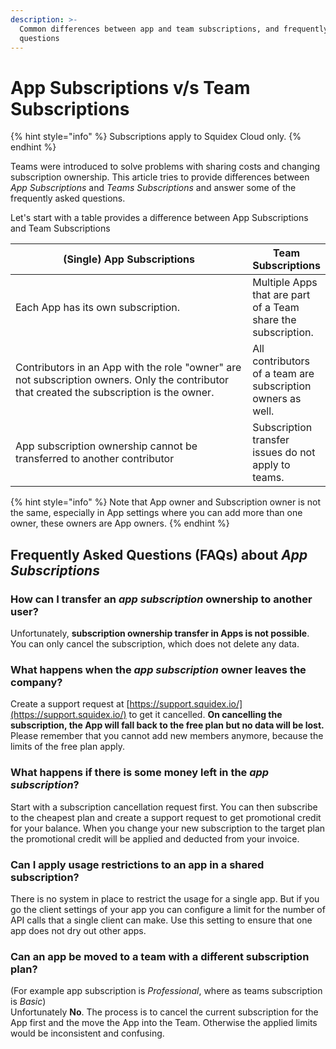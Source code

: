 ```yaml
---
description: >-
  Common differences between app and team subscriptions, and frequently asked
  questions
---
```


# App Subscriptions v/s Team Subscriptions

{% hint style="info" %}
Subscriptions apply to Squidex Cloud only.
{% endhint %}

Teams were introduced to solve problems with sharing costs and changing subscription ownership. This article tries to provide differences between _App Subscriptions_ and _Teams Subscriptions_ and answer some of the frequently asked questions. &#x20;

Let's start with a table provides a difference between App Subscriptions and Team Subscriptions

<table data-full-width="false"><thead><tr><th width="375">(Single) App Subscriptions</th><th>Team Subscriptions</th></tr></thead><tbody><tr><td>Each App has its own subscription.</td><td>Multiple Apps that are part of a Team share the subscription.</td></tr><tr><td>Contributors in an App with the role "owner" are not subscription owners. Only the contributor that created the subscription is the owner.</td><td>All contributors of a team are subscription owners as well.</td></tr><tr><td>App subscription ownership cannot be transferred to another contributor</td><td>Subscription transfer issues do not apply to teams.</td></tr></tbody></table>

{% hint style="info" %}
Note that App owner and Subscription owner is not the same, especially in App settings where you can add more than one owner, these owners are App owners.&#x20;
{% endhint %}

## Frequently Asked Questions (FAQs) about _App Subscriptions_

### How can I transfer an _app subscription_ ownership to another user?

Unfortunately, **subscription ownership transfer in Apps is not possible**. You can only cancel the subscription, which does not delete any data.

### What happens when the _app subscription_ owner leaves the company?

Create a support request at [https://support.squidex.io/](https://support.squidex.io/) to get it cancelled. **On cancelling the subscription, the App will fall back to the free plan but no data will be lost.** Please remember that you cannot add new members anymore, because the limits of the free plan apply.

### What happens if there is some money left in the _app subscription_?

Start with a subscription cancellation request first. You can then subscribe to the cheapest plan and create a support request to get promotional credit for your balance. When you change your new subscription to the target plan the promotional credit will be applied and deducted from your invoice.

### Can I apply usage restrictions to an app in a shared subscription?

There is no system in place to restrict the usage for a single app. But if you go the client settings of your app you can configure a limit for the number of API calls that a single client can make. Use this setting to ensure that one app does not dry out other apps.

### Can an app be moved to a team with a different subscription plan?&#x20;

(For example app subscription is _Professional_, where as teams subscription is _Basic_)\
Unfortunately **No**. The process is to cancel the current subscription for the App first and the move the App into the Team. Otherwise the applied limits would be inconsistent and confusing.

